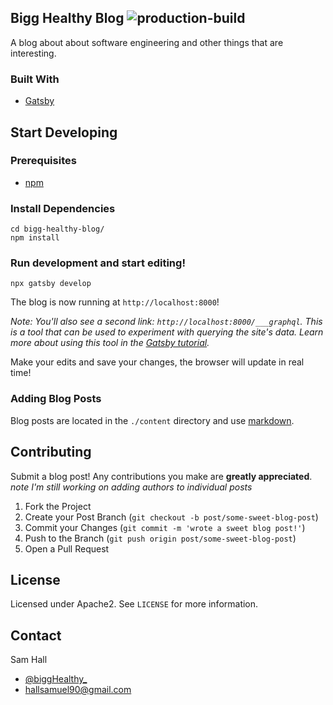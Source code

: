 
## Bigg Healthy Blog ![production-build](https://github.com/hallsamuel90/bigg-healthy-blog/workflows/production-build/badge.svg?branch=main)
A blog about about software engineering and other things that are interesting.

### Built With
* [Gatsby](https://www.gatsbyjs.com/)

## Start Developing
### Prerequisites
* [npm](https://www.npmjs.com/get-npm)

### Install Dependencies

```shell
cd bigg-healthy-blog/
npm install
```

### Run development and start editing!

```shell
npx gatsby develop
```

The blog is now running at `http://localhost:8000`!

_Note: You'll also see a second link: _`http://localhost:8000/___graphql`_. This is a tool that can be used to experiment with querying the site's data. Learn more about using this   tool in the [Gatsby tutorial](https://www.gatsbyjs.com/tutorial/part-five/#introducing-graphiql)._

Make your edits and save your changes, the browser will update in real time!

### Adding Blog Posts

Blog posts are located in the `./content` directory and use [markdown](https://www.markdownguide.org/).
    
## Contributing

Submit a blog post! Any contributions you make are **greatly appreciated**.
*note I'm still working on adding authors to individual posts*

1. Fork the Project
2. Create your Post Branch (`git checkout -b post/some-sweet-blog-post`)
3. Commit your Changes (`git commit -m 'wrote a sweet blog post!'`)
4. Push to the Branch (`git push origin post/some-sweet-blog-post`)
5. Open a Pull Request

## License

Licensed under Apache2. See `LICENSE` for more information.

## Contact
Sam Hall 
* [@biggHealthy_](https://twitter.com/biggHealthy_) 
* hallsamuel90@gmail.com



